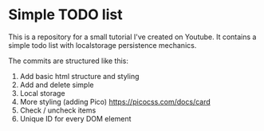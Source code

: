 # Simple TODO list
This is a repository for a small tutorial I've created on Youtube. It contains a simple todo list with localstorage persistence mechanics. 

The commits are structured like this:
1. Add basic html structure and styling 
2. Add and delete simple 
3. Local storage
4. More styling (adding Pico)
  https://picocss.com/docs/card
5. Check / uncheck items
6. Unique ID for every DOM element
